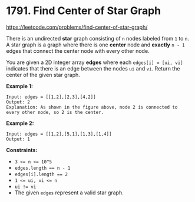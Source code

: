 # 1791. Find Center of Star Graph

https://leetcode.com/problems/find-center-of-star-graph/

There is an undirected **star** graph consisting of `n` nodes labeled from `1` to `n`. A star graph is a graph where there is one **center** node and **exactly** `n - 1` edges that connect the center node with every other node.

You are given a 2D integer array **edges** where each `edges[i] = [ui, vi]` indicates that there is an edge between the nodes `ui` and `vi`. Return the center of the given star graph.

**Example 1:**

```
Input: edges = [[1,2],[2,3],[4,2]]
Output: 2
Explanation: As shown in the figure above, node 2 is connected to every other node, so 2 is the center.
```

**Example 2:**

```
Input: edges = [[1,2],[5,1],[1,3],[1,4]]
Output: 1
```

**Constraints:**

- `3 <= n <= 10^5`
- `edges.length == n - 1`
- `edges[i].length == 2`
- `1 <= ui, vi <= n`
- `ui != vi`
- The given `edges` represent a valid star graph.
